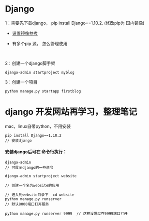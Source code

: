 # Django

1：需要先下载django， pip install Django==1.10.2. (修改pip为 国内镜像)

- [设置镜像参考](http://www.jianshu.com/p/3621780417be)

- 有多个pip 源， 怎么管理使用

  ​

2：创建一个django脚手架

```
django-admin startproject myblog
```



3：创建一个项目

```
python manage.py startapp firstblog 
```

# django 开发网站再学习，整理笔记

mac，linux自带python，不用安装

```
pip install Django==1.10.2
// 安装django
```

#### 安装django后可在 命令行执行：

```
django-admin
// 可展示django的一些命令
```

```
django-admin startproject website

// 创建一个名为website的应用
```

```
// 进入到website目录下  cd website
python manage.py runserver
// 默认8000端口打开服务

python manage.py runserver 9999  // 这样设置就在9999端口打开
```









